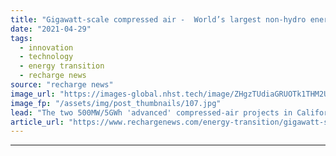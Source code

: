 ```yaml
---
title: "Gigawatt-scale compressed air -  World’s largest non-hydro energy-storage projects announced"
date: "2021-04-29"
tags: 
  - innovation
  - technology
  - energy transition
  - recharge news
source: "recharge news"
image_url: "https://images-global.nhst.tech/image/ZHgzTUdiaGRUOTk1THM2Um8weEkvZGE5cTRtemFrUWFBSVNINUMvZ20xZz0=/nhst/binary/8ebe519bfc213b455b2e0cc8c078a0f3"
image_fp: "/assets/img/post_thumbnails/107.jpg"
lead: "The two 500MW/5GWh 'advanced' compressed-air projects in California would each be bigger than the current record holder"
article_url: "https://www.rechargenews.com/energy-transition/gigawatt-scale-compressed-air-world-s-largest-non-hydro-energy-storage-projects-announced/2-1-1003559"
---
```


---
